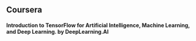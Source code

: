 ## Coursera

#### Introduction to TensorFlow for Artificial Intelligence, Machine Learning, and Deep Learning. by DeepLearning.AI
